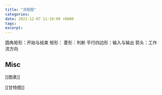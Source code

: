 ```yaml
---
title: "流程图"
categories:
date: 2022-12-07 11:10:09 +0800
tags:
excerpt:
---
```


圆角矩形：开始与结束
矩形：
菱形：判断
平行四边形：输入与输出
箭头：工作流方向





## Misc

[[图表]]

[[甘特图]]


